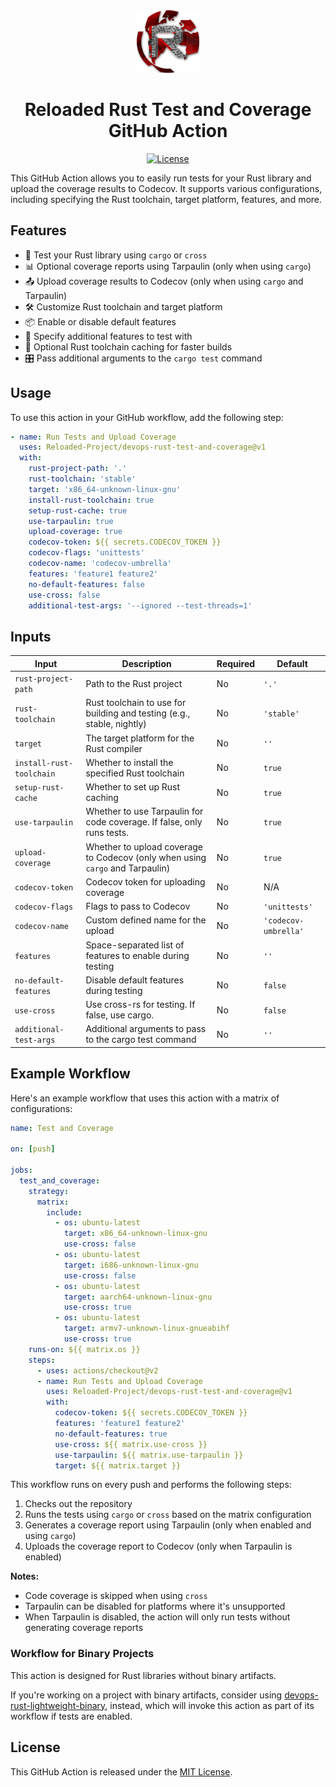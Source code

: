 <div align="center">
  <a href="https://github.com/Reloaded-Project/devops-rust-test-and-coverage" target="_blank">
    <img src="assets/reloaded-logo.png" alt="Logo" width="100" height="100">
  </a>

  <h1 align="center">Reloaded Rust Test and Coverage GitHub Action</h1>

  <p align="center">
    <a href="https://github.com/Reloaded-Project/devops-rust-test-and-coverage/blob/main/LICENSE"><img src="https://img.shields.io/badge/License-MIT-blue.svg" alt="License"></a>
  </p>
</div>

This GitHub Action allows you to easily run tests for your Rust library and upload the coverage results to Codecov. It supports various configurations, including specifying the Rust toolchain, target platform, features, and more.

## Features

- 🦀 Test your Rust library using `cargo` or `cross`
- 📊 Optional coverage reports using Tarpaulin (only when using `cargo`)
- 📤 Upload coverage results to Codecov (only when using `cargo` and Tarpaulin)
- 🛠️ Customize Rust toolchain and target platform
- 📦 Enable or disable default features
- 🔧 Specify additional features to test with
- 💾 Optional Rust toolchain caching for faster builds
- 🎛️ Pass additional arguments to the `cargo test` command

## Usage

To use this action in your GitHub workflow, add the following step:

```yaml
- name: Run Tests and Upload Coverage
  uses: Reloaded-Project/devops-rust-test-and-coverage@v1
  with:
    rust-project-path: '.'
    rust-toolchain: 'stable'
    target: 'x86_64-unknown-linux-gnu'
    install-rust-toolchain: true
    setup-rust-cache: true
    use-tarpaulin: true
    upload-coverage: true
    codecov-token: ${{ secrets.CODECOV_TOKEN }}
    codecov-flags: 'unittests'
    codecov-name: 'codecov-umbrella'
    features: 'feature1 feature2'
    no-default-features: false
    use-cross: false
    additional-test-args: '--ignored --test-threads=1'
```

## Inputs

| Input                    | Description                                                                   | Required | Default              |
| ------------------------ | ----------------------------------------------------------------------------- | -------- | -------------------- |
| `rust-project-path`      | Path to the Rust project                                                      | No       | `'.'`                |
| `rust-toolchain`         | Rust toolchain to use for building and testing (e.g., stable, nightly)        | No       | `'stable'`           |
| `target`                 | The target platform for the Rust compiler                                     | No       | `''`                 |
| `install-rust-toolchain` | Whether to install the specified Rust toolchain                               | No       | `true`               |
| `setup-rust-cache`       | Whether to set up Rust caching                                                | No       | `true`               |
| `use-tarpaulin`          | Whether to use Tarpaulin for code coverage. If false, only runs tests.        | No       | `true`               |
| `upload-coverage`        | Whether to upload coverage to Codecov (only when using `cargo` and Tarpaulin) | No       | `true`               |
| `codecov-token`          | Codecov token for uploading coverage                                          | No       | N/A                  |
| `codecov-flags`          | Flags to pass to Codecov                                                      | No       | `'unittests'`        |
| `codecov-name`           | Custom defined name for the upload                                            | No       | `'codecov-umbrella'` |
| `features`               | Space-separated list of features to enable during testing                     | No       | `''`                 |
| `no-default-features`    | Disable default features during testing                                       | No       | `false`              |
| `use-cross`              | Use cross-rs for testing. If false, use cargo.                                | No       | `false`              |
| `additional-test-args`   | Additional arguments to pass to the cargo test command                        | No       | `''`                 |

## Example Workflow

Here's an example workflow that uses this action with a matrix of configurations:

```yaml
name: Test and Coverage

on: [push]

jobs:
  test_and_coverage:
    strategy:
      matrix:
        include:
          - os: ubuntu-latest
            target: x86_64-unknown-linux-gnu
            use-cross: false
          - os: ubuntu-latest 
            target: i686-unknown-linux-gnu
            use-cross: false
          - os: ubuntu-latest
            target: aarch64-unknown-linux-gnu
            use-cross: true
          - os: ubuntu-latest
            target: armv7-unknown-linux-gnueabihf
            use-cross: true
    runs-on: ${{ matrix.os }}
    steps:
      - uses: actions/checkout@v2
      - name: Run Tests and Upload Coverage
        uses: Reloaded-Project/devops-rust-test-and-coverage@v1
        with:
          codecov-token: ${{ secrets.CODECOV_TOKEN }}
          features: 'feature1 feature2'
          no-default-features: true
          use-cross: ${{ matrix.use-cross }}
          use-tarpaulin: ${{ matrix.use-tarpaulin }}
          target: ${{ matrix.target }}
```

This workflow runs on every push and performs the following steps:
1. Checks out the repository
2. Runs the tests using `cargo` or `cross` based on the matrix configuration
3. Generates a coverage report using Tarpaulin (only when enabled and using `cargo`)
4. Uploads the coverage report to Codecov (only when Tarpaulin is enabled)

**Notes:** 
- Code coverage is skipped when using `cross`
- Tarpaulin can be disabled for platforms where it's unsupported
- When Tarpaulin is disabled, the action will only run tests without generating coverage reports

### Workflow for Binary Projects

This action is designed for Rust libraries without binary artifacts.

If you're working on a project with binary artifacts, consider using [devops-rust-lightweight-binary][rust-lw-binary],
instead, which will invoke this action as part of its workflow if tests are enabled.

## License

This GitHub Action is released under the [MIT License](LICENSE).

[rust-lw-binary]: https://github.com/Reloaded-Project/devops-rust-lightweight-binary